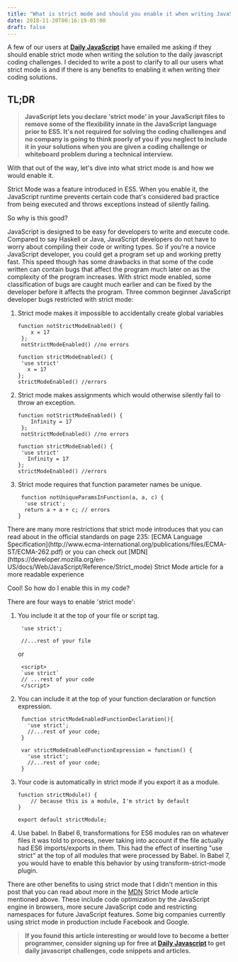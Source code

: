 ```yaml
---
title: "What is strict mode and should you enable it when writing JavaScript?"
date: 2018-11-20T00:16:19-05:00
draft: false
---
```


A few of our users at **[Daily JavaScript](https://www.dailyjavascript.io)** have emailed me asking if they should enable strict mode when writing the solution to the daily javascript coding challenges. I decided to write a post to clarify to all our users what strict mode is and if there is any benefits to enabling it when writing their coding solutions.

## TL;DR
>**JavaScript lets you declare 'strict mode' in your JavaScript files to remove some of the flexibility innate in the JavaScript language prior to ES5. It's not required for solving the coding challenges and no company is going to think poorly of you if you neglect to include it in your solutions when you are given a coding challenge or whiteboard problem during a technical interview.**

With that out of the way, let's dive into what strict mode is and how we would enable it.

Strict Mode was a feature introduced in ES5.  When you enable it, the JavaScript runtime prevents certain code that's considered bad practice from being executed and throws exceptions instead of silently failing.

So why is this good?

JavaScript is designed to be easy for developers to write and execute code.  Compared to say Haskell or Java, JavaScript developers do not have to worry about compiling their code or writing types.  So if you're a novice JavaScript developer, you could get a program set up and working pretty fast.  This speed though has some drawbacks in that some of the code written can contain bugs that affect the program much later on as the complexity of the program increases.  With strict mode enabled, some classification of bugs are caught much earlier and can be fixed by the developer before it affects the program.  Three common beginner JavaScript developer bugs restricted with strict mode:
<ol>
<li>Strict mode makes it impossible to accidentally create global variables

```
function notStrictModeEnabled() {
	x = 17
 };
 notStrictModeEnabled() //no errors
 ```

 ```
function strictModeEnabled() {
  'use strict'
	x = 17
 };
 strictModeEnabled() //errors
```
</li>
<li>Strict mode makes assignments which would otherwise silently fail to throw an exception.

```
function notStrictModeEnabled() {
	Infinity = 17
 };
 notStrictModeEnabled() //no errors
 ```

 ```
function strictModeEnabled() {
  'use strict'
	Infinity = 17
 };
 strictModeEnabled() //errors
```
</li>
<li>Strict mode requires that function parameter names be unique.

```
 function notUniqueParamsInFunction(a, a, c) {
  'use strict';
  return a + a + c; // errors
}
```
</li>
</ol>
There are many more restrictions that strict mode introduces that you can read about in the official standards on page 235: [ECMA Language Specification](http://www.ecma-international.org/publications/files/ECMA-ST/ECMA-262.pdf) or you can check out [MDN](https://developer.mozilla.org/en-US/docs/Web/JavaScript/Reference/Strict_mode) Strict Mode article for a more readable experience

Cool! So how do I enable this in my code?

There are four ways to enable 'strict mode':
<ol>
<li>You include it at the top of your file or script tag.

```
 'use strict';

 //...rest of your file
```

or

```
 <script>
 `use strict`
 // ...rest of your code
 </script>
```
</li>
<li>You can include it at the top of your function declaration or function expression.

```
 function strictModeEnabledFunctionDeclaration(){
   'use strict';
   //...rest of your code;
 }

 var strictModeEnabledFunctionExpression = function() {
   'use strict';
   //...rest of your code;
 }
```
</li>
<li>Your code is automatically in strict mode if you export it as a module.

```
function strictModule() {
    // because this is a module, I'm strict by default
}

export default strictModule;
```
</li>
<li>Use babel.  In Babel 6, transformations for ES6 modules ran on whatever files it was told to process, never taking into account if the file actually had ES6 imports/exports in them.  This had the effect of inserting "use strict" at the top of all modules that were processed by Babel.  In Babel 7, you would have to enable this behavior by using transform-strict-mode plugin.
</li>
</ol>

There are other benefits to using strict mode that I didn't mention in this post that you can read about more in the [MDN](https://developer.mozilla.org/en-US/docs/Web/JavaScript/Reference/Strict_mode) Strict Mode article mentioned above.   These include code optimization by the JavaScript engine in browsers, more secure JavaScript code and restricting namespaces for future JavaScript features.  Some big companies currently using strict mode in production include Facebook and Google.

>**If you found this article interesting or would love to become a better programmer, consider signing up for free at [Daily Javascript](https://www.dailyjavascript.io) to get daily javascript challenges, code snippets and articles.**
